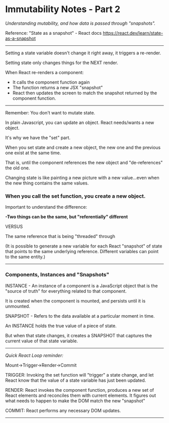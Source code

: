 # Immutability Notes - Part 2
 
_Understanding mutability, and how data is passed through "snapshots"._ 

Reference: "State as a snapshot" - React docs
https://react.dev/learn/state-as-a-snapshot

---------------------

Setting a state variable doesn't change it right away, it triggers a re-render.

Setting state only changes things for the NEXT render.

When React re-renders a component:

* It calls the component function again
* The function returns a new JSX "snapshot"
* React then updates the screen to match the snapshot returned by the component function.

-----------------

Remember: You don't want to mutate state. 

In plain Javascript, you can update an object. React needs/wants a new object.

It's why we have the "set" part.

When you set state and create a new object, the new one and the previous one exist at the same time.

That is, until the component references the new object and "de-references" the old one.

Changing state is like painting a new picture with a new value...even when the new thing contains the same values.

### When you call the set function, you create a new object.

Important to understand the difference:

**-Two things can be the same, but "referentially" different**

VERSUS

The same reference that is being "threaded" through

(It is possible to generate a new variable for each React "snapshot" of state that points to the same underlying
reference. Different variables can point to the same entity.)

------------

### Components, Instances and "Snapshots"

INSTANCE - An instance of a component is a JavaScript object that is the "source of truth" for everything related to 
that component.

It is created when the component is mounted, and persists until it is unmounted.

SNAPSHOT - Refers to the data available at a particular moment in time.

An INSTANCE holds the true value of a piece of state.

But when that state changes, it creates a SNAPSHOT that captures the current value of that state variable.

----------------

_Quick React Loop reminder:_

Mount->Trigger->Render->Commit

TRIGGER: Invoking the set function will "trigger" a state change, and let React know that the value of a state 
variable has just been updated.

RENDER: React invokes the component function, produces a new set of React elements and reconciles them with current 
elements. It figures out what needs to happen to make the DOM match the new "snapshot"

COMMIT: React performs any necessary DOM updates.

------------------

